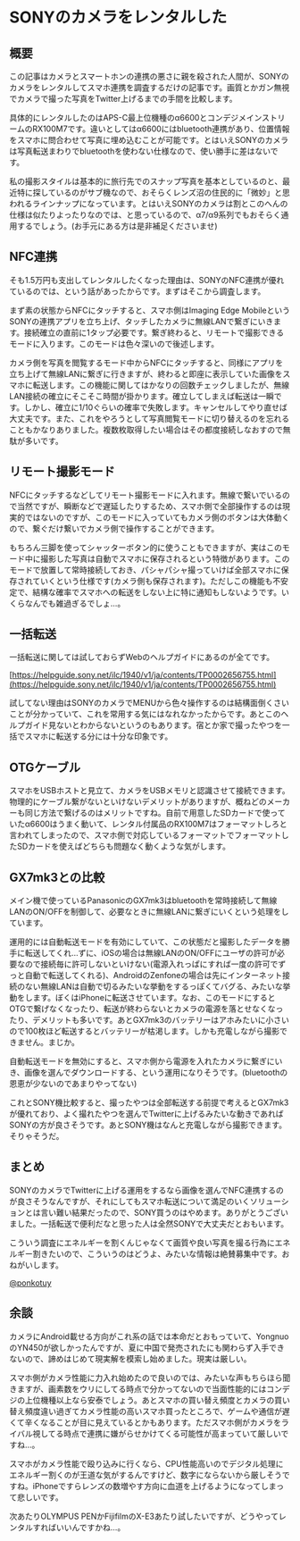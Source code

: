 # SONYのカメラをレンタルした
## 概要
この記事はカメラとスマートホンの連携の悪さに親を殺された人間が、SONYのカメラをレンタルしてスマホ連携を調査するだけの記事です。画質とかガン無視でカメラで撮った写真をTwitter上げるまでの手間を比較します。

具体的にレンタルしたのはAPS-C最上位機種のα6600とコンデジメインストリームのRX100M7です。違いとしてはα6600にはbluetooth連携があり、位置情報をスマホに問合わせて写真に埋め込むことが可能です。とはいえSONYのカメラは写真転送まわりでbluetoothを使わない仕様なので、使い勝手に差はないです。

私の撮影スタイルは基本的に旅行先でのスナップ写真を基本としているのと、最近特に探しているのがサブ機なので、おそらくレンズ沼の住民的に「微妙」と思われるラインナップになっています。とはいえSONYのカメラは割とこのへんの仕様は似たりよったりなのでは、と思っているので、α7/α9系列でもおそらく通用するでしょう。(お手元にある方は是非補足くださいませ)

## NFC連携
そも1.5万円も支出してレンタルしたくなった理由は、SONYのNFC連携が優れているのでは、という話があったからです。まずはそこから調査します。

まず素の状態からNFCにタッチすると、スマホ側はImaging Edge MobileというSONYの連携アプリを立ち上げ、タッチしたカメラに無線LANで繋ぎにいきます。接続確立の直前に1タップ必要です。繋ぎ終わると、リモートで撮影できるモードに入ります。このモードは色々深いので後述します。

カメラ側を写真を閲覧するモード中からNFCにタッチすると、同様にアプリを立ち上げて無線LANに繋ぎに行きますが、終わると即座に表示していた画像をスマホに転送します。この機能に関してはかなりの回数チェックしましたが、無線LAN接続の確立にそこそこ時間が掛かります。確立してしまえば転送は一瞬です。しかし、確立に1/10ぐらいの確率で失敗します。キャンセルしてやり直せば大丈夫です。また、これをやろうとして写真閲覧モードに切り替えるのを忘れることもかなりありました。複数枚取得したい場合はその都度接続しなおすので無駄が多いです。

## リモート撮影モード
NFCにタッチするなどしてリモート撮影モードに入れます。無線で繋いでいるので当然ですが、瞬断などで遅延したりするため、スマホ側で全部操作するのは現実的ではないのですが、このモードに入っていてもカメラ側のボタンは大体動くので、繋ぐだけ繋いでカメラ側で操作することができます。

もちろん三脚を使ってシャッターボタン的に使うこともできますが、実はこのモード中に撮影した写真は自動でスマホに保存されるという特徴があります。このモードで放置して常時接続しておき、パシャパシャ撮っていけば全部スマホに保存されていくという仕様です(カメラ側も保存されます)。ただしこの機能も不安定で、結構な確率でスマホへの転送をしない上に特に通知もしないようです。いくらなんでも雑過ぎるでしょ…。

## 一括転送
一括転送に関しては試しておらずWebのヘルプガイドにあるのが全てです。

[https://helpguide.sony.net/ilc/1940/v1/ja/contents/TP0002656755.html](https://helpguide.sony.net/ilc/1940/v1/ja/contents/TP0002656755.html)

試してない理由はSONYのカメラでMENUから色々操作するのは結構面倒くさいことが分かっていて、これを常用する気にはなれなかったからです。あとこのヘルプガイド見ないとわからないというのもあります。宿とか家で撮ったやつを一括でスマホに転送する分には十分な印象です。

## OTGケーブル
スマホをUSBホストと見立て、カメラをUSBメモリと認識させて接続できます。物理的にケーブル繋がないといけないデメリットがありますが、概ねどのメーカーも同じ方法で繋げるのはメリットですね。自前で用意したSDカードで使っていたα6600はうまく動いて、レンタル付属品のRX100M7はフォーマットしろと言われてしまったので、スマホ側で対応しているフォーマットでフォーマットしたSDカードを使えばどちらも問題なく動くような気がします。

## GX7mk3との比較
メイン機で使っているPanasonicのGX7mk3はbluetoothを常時接続して無線LANのON/OFFを制御して、必要なときに無線LANに繋ぎにいくという処理をしています。

運用的には自動転送モードを有効にしていて、この状態だと撮影したデータを勝手に転送してくれ…ずに、iOSの場合は無線LANのON/OFFにユーザの許可が必要なので接続毎に許可しないといけない(電源入れっぱにすれば一度の許可でずっと自動で転送してくれる)、AndroidのZenfoneの場合は先にインターネット接続のない無線LANは自動で切るみたいな挙動をするっぽくてバグる、みたいな挙動をします。ぼくはiPhoneに転送させています。なお、このモードにするとOTGで繋げなくなったり、転送が終わらないとカメラの電源を落とせなくなったり、デメリットも多いです。あとGX7mk3のバッテリーはアホみたいに小さいので100枚ほど転送するとバッテリーが枯渇します。しかも充電しながら撮影できません。まじか。

自動転送モードを無効にすると、スマホ側から電源を入れたカメラに繋ぎにいき、画像を選んでダウンロードする、という運用になりそうです。(bluetoothの恩恵が少ないのであまりやってない)

これとSONY機比較すると、撮ったやつは全部転送する前提で考えるとGX7mk3が優れており、よく撮れたやつを選んでTwitterに上げるみたいな動きであればSONYの方が良さそうです。あとSONY機はなんと充電しながら撮影できます。そりゃそうだ。

## まとめ
SONYのカメラでTwitterに上げる運用をするなら画像を選んでNFC連携するのが良さそうなんですが、それにしてもスマホ転送について満足のいくソリューションとは言い難い結果だったので、SONY買うのはやめます。ありがとうございました。一括転送で便利だなと思った人は全然SONYで大丈夫だとおもいます。

こういう調査にエネルギーを割くんじゃなくて画質や良い写真を撮る行為にエネルギー割きたいので、こういうのはどうよ、みたいな情報は絶賛募集中です。おねがいします。

[@ponkotuy](https://twitter.com/ponkotuy)

## 余談
カメラにAndroid載せる方向がこれ系の話では本命だとおもっていて、YongnuoのYN450が欲しかったんですが、夏に中国で発売されたにも関わらず入手できないので、諦めはじめて現実解を模索し始めました。現実は厳しい。

スマホ側がカメラ性能に力入れ始めたので良いのでは、みたいな声もちらほら聞きますが、画素数をウリにしてる時点で分かってないので当面性能的にはコンデジの上位機種以上なら安泰でしょう。あとスマホの買い替え頻度とカメラの買い替え頻度違い過ぎてカメラ性能の高いスマホ買ったところで、ゲームや通信が遅くて辛くなることが目に見えているとかもあります。ただスマホ側がカメラをライバル視してる時点で連携に嫌がらせかけてくる可能性が高まっていて厳しいですね…。

スマホがカメラ性能で殴り込みに行くなら、CPU性能高いのでデジタル処理にエネルギー割くのが王道な気がするんですけど、数字にならないから厳しそうですね。iPhoneですらレンズの数増やす方向に血道を上げるようになってしまって悲しいです。

次あたりOLYMPUS PENかFijifilmのX-E3あたり試したいですが、どうやってレンタルすればいいんですかね…。
